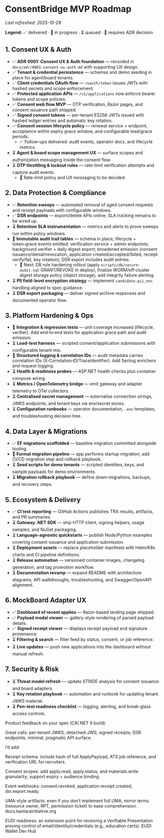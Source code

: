 # ConsentBridge MVP Roadmap
_Last refreshed: 2025-10-29_

**Legend:** ✅ delivered · 🚧 in progress · ⏳ queued · 🧭 requires ADR decision

## 1. Consent UX & Auth
- ✅ **ADR 0001: Consent UX & Auth foundation** — recorded in `docs/adr/0001-consent-ux-auth.md` with supporting UX design.
- ✅ **Tenant & credential persistence** — schemas and demo seeding in place for agent/board tenants.
- ✅ **Client credentials OAuth flow** — `/oauth/token` issues JWTs with hashed secrets and scope enforcement.
- ✅ **Protected application APIs** — `/v1/applications` now enforce bearer tokens and scope policies.
- ✅ **Consent web flow MVP** — OTP verification, Razor pages, and consent issuance path shipped.
- ✅ **Signed consent tokens** — per-tenant ES256 JWTs issued with hashed ledger entries and automatic key rotation.
- ✅ **Consent session lifecycle policy** — renewal service + endpoint, acceptance within expiry grace window, and configurable lead/grace periods.
  - ✅ Follow-ups delivered: audit events, operator docs, and lifecycle metrics.
- ⏳ **Agent & board scope management UX** — surface scopes and authorization messaging inside the consent flow.
- ⏳ **OTP throttling & lockout rules** — rate-limit verification attempts and capture audit events.
  - 🧭 Rate-limit policy and UX messaging to be decided.

## 2. Data Protection & Compliance
- ✅ **Retention sweeps** — automated removal of aged consent requests and receipt payloads with configurable windows.
- ✅ **DSR endpoints** — export/delete APIs online; SLA tracking remains to be wired up.
- ⏳ **Retention SLA instrumentation** — metrics and alerts to prove sweeps run within policy windows.
- 🚧 **Immutable audit trail tables** — schema in place; lifecycle + token‑grace events emitted; verification service + admin endpoints; background verifier + daily digest export; broadened emission (consent issuance/denial/revocation, application created/accepted/failed, receipt verify/fail, key rotation); DSR export includes audit entries.
  - 🚧 Next: DB role hardening rollout (apply `scripts/db/secure-audit.sql` GRANT/REVOKE in deploy), finalize WORM/off‑cluster digest storage policy (object storage), add integrity failure alerting.
- ⏳ **PII field-level encryption strategy** — implement `candidate.pii_enc` handling aligned to spec guidance.
- ⏳ **DSR export packaging** — deliver signed archive responses and documented operator flow.

## 3. Platform Hardening & Ops
- 🚧 **Integration & regression tests** — unit coverage increased (lifecycle, verifier). Add end‑to‑end tests for application grace path and audit emission.
- ⏳ **Load-test harness** — scripted consent/application submissions with configurable tenant mix.
- 🚧 **Structured logging & correlation IDs** — audit metadata carries correlation IDs (X‑Correlation‑ID/TraceIdentifier). Add Serilog enrichers and request logging.
- ⏳ **Health & readiness probes** — ASP.NET health checks plus container compose wiring.
- ⏳ **Metrics / OpenTelemetry bridge** — emit gateway and adapter telemetry to OTel collectors.
- ⏳ **Centralised secret management** — externalise connection strings, JWKS endpoints, and tenant keys via env/secret stores.
- ⏳ **Configuration runbooks** — operator documentation, `.env` templates, and troubleshooting decision tree.

## 4. Data Layer & Migrations
- ✅ **EF migrations scaffolded** — baseline migration committed alongside tooling.
- 🚧 **Formal migration pipeline** — app performs startup migration; add CI/CD migration step and rollback playbook.
- ⏳ **Seed scripts for demo tenants** — scripted identities, keys, and sample payloads for demo environments.
- ⏳ **Migration rollback playbook** — define down-migrations, backups, and recovery steps.

## 5. Ecosystem & Delivery
- ✅ **CI test reporting** — GitHub Actions publishes TRX results, artifacts, and PR summaries.
- ⏳ **Gateway .NET SDK** — ship HTTP client, signing helpers, usage samples, and NuGet packaging.
- ⏳ **Language-agnostic quickstarts** — publish Node/Python examples covering consent issuance and application submission.
- ⏳ **Deployment assets** — replace placeholder manifests with Helm/K8s charts and CI pipeline definitions.
- ⏳ **Release automation** — versioned container images, changelog generation, and tag promotion workflow.
- ⏳ **Documentation revamp** — expand README with architecture diagrams, API walkthroughs, troubleshooting, and Swagger/OpenAPI alignment.

## 6. MockBoard Adapter UX
- ✅ **Dashboard of recent applies** — Razor-based landing page shipped.
- ✅ **Payload modal viewer** — gallery-style rendering of parsed payload details.
- ✅ **Signed receipt viewer** — displays receipt payload and signature provenance.
- ⏳ **Filtering & search** — filter feed by status, consent, or job reference.
- ⏳ **Live updates** — push new applications into the dashboard without manual refresh.

## 7. Security & Risk
- ⏳ **Threat model refresh** — update STRIDE analysis for consent issuance and board adapters.
- ⏳ **Key rotation playbook** — automation and runbook for updating tenant JWKS material.
- ⏳ **Pen-test readiness checklist** — logging, alerting, and break-glass access controls.

Product feedback on your spec (C#/.NET 9 build):

Great calls: per-tenant JWKS; detached-JWS; signed receipts; DSR endpoints; minimal, pragmatic API surface.

I’d add:

Receipt schema: include hash of full ApplyPayload, ATS job reference, and verification URL for recruiters.

Consent scopes: add apply.read, apply.status, and materials.write granularity; support expiry + audience binding.

Event webhooks: consent.revoked, application.receipt.created, dsr.export.ready.

UMA-style artifacts: even if you don’t implement full UMA, mirror terms (resource owner, RPT, permission ticket) to ease comprehension. 
docs.kantarainitiative.org

EUDI readiness: an extension point for receiving a Verifiable Presentation proving control of email/identity/credentials (e.g., education certs). 
EUDI Wallet Dev Hub
